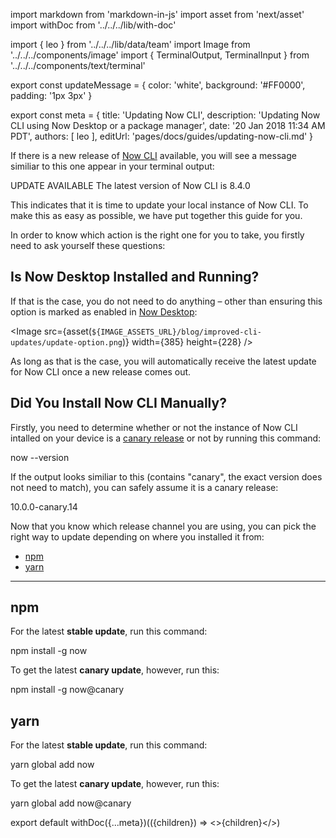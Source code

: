 import markdown from 'markdown-in-js'
import asset from 'next/asset'
import withDoc from '../../../lib/with-doc'

import { leo } from '../../../lib/data/team'
import Image from '../../../components/image'
import {
  TerminalOutput,
  TerminalInput
} from '../../../components/text/terminal'

export const updateMessage = {
  color: 'white',
  background: '#FF0000',
  padding: '1px 3px'
}

export const meta = {
  title: 'Updating Now CLI',
  description: 'Updating Now CLI using Now Desktop or a package manager',
  date: '20 Jan 2018 11:34 AM PDT',
  authors: [ leo ],
  editUrl: 'pages/docs/guides/updating-now-cli.md'
}

If there is a new release
of [Now CLI](https://zeit.co/download#now-cli) available, you will
see a message similiar to this one appear in your terminal output:

<TerminalOutput><span style={updateMessage}>UPDATE AVAILABLE</span> The latest version of Now CLI is 8.4.0</TerminalOutput>

This indicates that it is time to update your local instance of
Now CLI. To make this as easy as possible, we have put together this
guide for you.

In order to know which action is the right one for you to take, you
firstly need to ask yourself these questions:

## Is Now Desktop Installed and Running?

If that is the case, you do not need to do anything – other than
ensuring this option is marked as enabled in [Now Desktop](/download):

<Image
  src={asset(`${IMAGE_ASSETS_URL}/blog/improved-cli-updates/update-option.png`)}
  width={385}
  height={228}
/>

As long as that is the case, you will automatically receive
the latest update for Now CLI once a new release comes out.

## Did You Install Now CLI Manually?

Firstly, you need to determine whether or not the instance
of Now CLI intalled on your device is a [canary release](/blog/canary) or
not by running this command:

<TerminalInput>now --version</TerminalInput>

If the output looks similiar to this (contains "canary", the exact version
does not need to match), you can safely
assume it is a canary release:

<TerminalOutput>10.0.0-canary.14</TerminalOutput>

Now that you know which release channel you are
using, you can pick the right way to update depending
on where you installed it from:

- [npm](#npm)
- [yarn](#yarn)

---

## npm

For the latest **stable update**, run this command:

<TerminalInput>npm install -g now</TerminalInput>

To get the latest **canary update**, however, run this:

<TerminalInput>npm install -g now@canary</TerminalInput>

## yarn

For the latest **stable update**, run this command:

<TerminalInput>yarn global add now</TerminalInput>

To get the latest **canary update**, however, run this:

<TerminalInput>yarn global add now@canary</TerminalInput>

export default withDoc({...meta})(({children}) => <>{children}</>)
